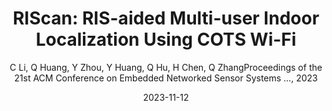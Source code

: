 ---
title: "RIScan: RIS-aided Multi-user Indoor Localization Using COTS Wi-Fi"
collection: publications
permalink: "/publication/2023-11-12"
excerpt: "Multi-user indoor localization is considered to be one of the most useful wireless applications. Low latency and high robustness to dynamic interference from surrounding people are essential requirements for multi-user localization. However, state-of-the-art (SOTA) indoor localization systems cannot satisfy both requirements at the same time. In this paper, we propose RIScan, a Reconfigurable Intelligent Surface (RIS)-aided localization system that can achieve both low latency and high reliability. We leverage RIS to perform Wi-Fi beam scanning so all clients can figure out their direction in a single scan. However, compared with traditional AP-based systems, the introduction of RIS creates a more complicated signal superposition at the receiver, preventing clients from directly obtaining target beams for direction derivation and localization. To overcome this challenge, we fully utilize the reconfigurability of RIS to …"
date: "2023-11-12"
venue: "Proceedings of the 21st ACM Conference on Embedded Networked Sensor Systems …, 2023"
paperurl: 
author: "C Li, Q Huang, Y Zhou, Y Huang, Q Hu, H Chen, Q ZhangProceedings of the 21st ACM Conference on Embedded Networked Sensor Systems …, 2023"
poster:
remark:
---